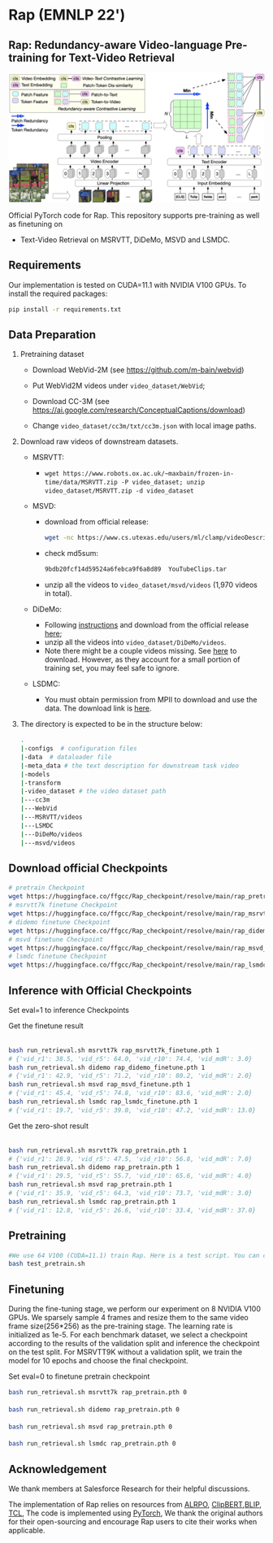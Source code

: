 # Rap (EMNLP 22')

## Rap: Redundancy-aware Video-language Pre-training for Text-Video Retrieval

<img src="Rap.png" width="750">

Official PyTorch code for Rap. This repository supports pre-training as well as finetuning on 
- Text-Video Retrieval on MSRVTT, DiDeMo, MSVD and LSMDC.

## Requirements
Our implementation is tested on CUDA=11.1 with NVIDIA V100 GPUs. To install the required packages:

```bash
pip install -r requirements.txt
```


## Data Preparation 
1. Pretraining dataset

    - Download WebVid-2M (see https://github.com/m-bain/webvid)
    - Put WebVid2M videos under `video_dataset/WebVid`;
    
    - Download CC-3M (see https://ai.google.com/research/ConceptualCaptions/download)
    - Change `video_dataset/cc3m/txt/cc3m.json` with local image paths.
 
2. Download raw videos of downstream datasets.

   - MSRVTT:
     - `wget https://www.robots.ox.ac.uk/~maxbain/frozen-in-time/data/MSRVTT.zip -P video_dataset; unzip video_dataset/MSRVTT.zip -d video_dataset`

    - MSVD:
      - download from official release:
  
        ```bash
        wget -nc https://www.cs.utexas.edu/users/ml/clamp/videoDescription/YouTubeClips.tar
        ```
      - check md5sum:
      
        ```bash
        9bdb20fcf14d59524a6febca9f6a8d89  YouTubeClips.tar
        ```
      - unzip all the videos to `video_dataset/msvd/videos` (1,970 videos in total).

    - DiDeMo:
       - Following [instructions](https://github.com/LisaAnne/LocalizingMoments/blob/master/README.md) and download from the official release [here](https://drive.google.com/drive/u/1/folders/1_oyJ5rQiZboipbMl6tkhY8v0s9zDkvJc);
       - unzip all the videos into `video_dataset/DiDeMo/videos`.
       - Note there might be a couple videos missing. See [here](https://github.com/LisaAnne/LocalizingMoments/blob/master/README.md#getting-the-videos) to download. However, as they account for a small portion of training set, you may feel safe to ignore.
       <!-- - Convert all the DiDeMo videos into `*.mp4` format using e.g. [`ffmpeg`](https://askubuntu.com/questions/396883/how-to-simply-convert-video-files-i-e-mkv-to-mp4). -->

    - LSDMC:
      - You must obtain permission from MPII to download and use the data. The download link is [here](https://sites.google.com/site/describingmovies/download).



3. The directory is expected to be in the structure below:
    ```bash
    .
    |-configs  # configuration files
    |-data  # dataloader file
    |-meta_data # the text description for downstream task video
    |-models
    |-transform 
    |-video_dataset # the video dataset path
    |---cc3m
    |---WebVid
    |---MSRVTT/videos
    |---LSMDC
    |---DiDeMo/videos
    |---msvd/videos
    ```
## Download official Checkpoints

  ```bash
  # pretrain Checkpoint
  wget https://huggingface.co/ffgcc/Rap_checkpoint/resolve/main/rap_pretrain.pth
  # msrvtt7k finetune Checkpoint
  wget https://huggingface.co/ffgcc/Rap_checkpoint/resolve/main/rap_msrvtt7k_finetune.pth
  # didemo finetune Checkpoint
  wget https://huggingface.co/ffgcc/Rap_checkpoint/resolve/main/rap_didemo_finetune.pth
  # msvd finetune Checkpoint
  wget https://huggingface.co/ffgcc/Rap_checkpoint/resolve/main/rap_msvd_finetune.pth
  # lsmdc finetune Checkpoint
  wget https://huggingface.co/ffgcc/Rap_checkpoint/resolve/main/rap_lsmdc_finetune.pth
  ```

## Inference with Official Checkpoints

Set eval=1 to inference Checkpoints

Get the finetune result
  ```bash
  
  bash run_retrieval.sh msrvtt7k rap_msrvtt7k_finetune.pth 1
  # {'vid_r1': 38.5, 'vid_r5': 64.0, 'vid_r10': 74.4, 'vid_mdR': 3.0}
  bash run_retrieval.sh didemo rap_didemo_finetune.pth 1
  # {'vid_r1': 42.9, 'vid_r5': 71.2, 'vid_r10': 80.2, 'vid_mdR': 2.0}
  bash run_retrieval.sh msvd rap_msvd_finetune.pth 1
  # {'vid_r1': 45.4, 'vid_r5': 74.8, 'vid_r10': 83.6, 'vid_mdR': 2.0}
  bash run_retrieval.sh lsmdc rap_lsmdc_finetune.pth 1
  # {'vid_r1': 19.7, 'vid_r5': 39.0, 'vid_r10': 47.2, 'vid_mdR': 13.0}
  ```
Get the zero-shot result
  ```bash
  
  bash run_retrieval.sh msrvtt7k rap_pretrain.pth 1
  # {'vid_r1': 28.9, 'vid_r5': 47.5, 'vid_r10': 56.8, 'vid_mdR': 7.0}
  bash run_retrieval.sh didemo rap_pretrain.pth 1
  # {'vid_r1': 29.5, 'vid_r5': 55.7, 'vid_r10': 65.6, 'vid_mdR': 4.0}
  bash run_retrieval.sh msvd rap_pretrain.pth 1
  # {'vid_r1': 35.9, 'vid_r5': 64.3, 'vid_r10': 73.7, 'vid_mdR': 3.0}
  bash run_retrieval.sh lsmdc rap_pretrain.pth 1
  # {'vid_r1': 12.8, 'vid_r5': 26.6, 'vid_r10': 33.4, 'vid_mdR': 37.0}
  ```


## Pretraining 

  ```bash
  #We use 64 V100 (CUDA=11.1) train Rap. Here is a test script. You can change it to a multi-node version.
  bash test_pretrain.sh
  ```

## Finetuning

During the fine-tuning stage, we perform our experiment on 8 NVIDIA V100 GPUs. We sparsely sample 4 frames and resize them to the same video frame size(256*256) as the pre-training stage. The learning rate is initialized as 1e-5. For each benchmark dataset, we select a checkpoint according to the results of the validation split and inference the checkpoint on the test split. For MSRVTT9K without a validation split, we train the model for 10 epochs and choose the final checkpoint.

Set eval=0 to finetune pretrain checkpoint
  ```bash
  bash run_retrieval.sh msrvtt7k rap_pretrain.pth 0

  bash run_retrieval.sh didemo rap_pretrain.pth 0

  bash run_retrieval.sh msvd rap_pretrain.pth 0

  bash run_retrieval.sh lsmdc rap_pretrain.pth 0
  ```



## Acknowledgement
We thank members at Salesforce Research for their helpful discussions.

The implementation of Rap relies on resources from [ALRPO](https://github.com/salesforce/ALPRO), [ClipBERT](https://github.com/jayleicn/ClipBERT),[BLIP](https://github.com/salesforce/BLIP),
[TCL](https://github.com/uta-smile/TCL), The code is implemented using [PyTorch](https://github.com/pytorch/pytorch), We thank the original authors for their open-sourcing and encourage Rap users to cite their works when applicable.

